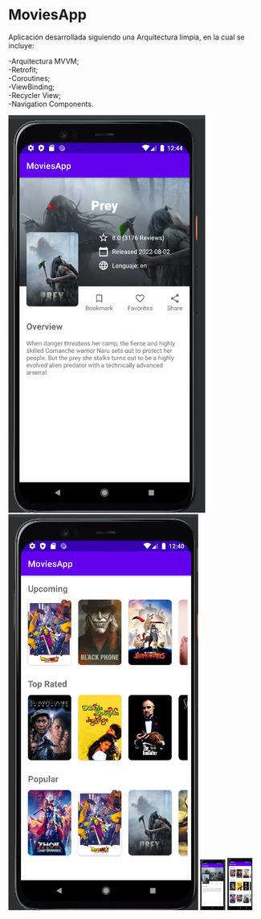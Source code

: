 # MoviesApp

Aplicación desarrollada siguiendo una Arquitectura limpia, en la cual se incluye:

-Arquitectura MVVM;  
-Retrofit;  
-Coroutines;  
-ViewBinding;  
-Recycler View;  
-Navigation Components.

![alt text](https://github.com/juanpalegre/MoviesApp/blob/master/app/src/main/res/2022-08-28%20(2).png)
![alt text](https://github.com/juanpalegre/MoviesApp/blob/master/app/src/main/res/2022-08-28%20(3).png)
<img src="https://github.com/juanpalegre/MoviesApp/blob/master/app/src/main/res/2022-08-28%20(2).png" width="50" heigth="100">
<img src="https://github.com/juanpalegre/MoviesApp/blob/master/app/src/main/res/2022-08-28%20(3).png" width="50" heigth="100">
